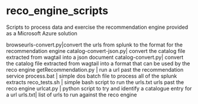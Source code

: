 # reco_engine_scripts
Scripts to process data and exercise the recommendation engine provided as a Microsoft Azure solution

browseurls-convert.py|convert the urls from splunk to the format for the recommendation engine
catalog-convert-json.py| convert the catalog file extracted from wagtail into a json document
catalog-convert.py| convert the catalog file extracted from wagtail into a format that can be used by the reco engine
getRecommendation.py | run a url past the recommendation service
process.bat | simple dos batch file to process all of the splunk extracts 
reco_tests.sh | simple bash script to run the urls.txt urls past the reco engine
urlcat.py | python script to try and identify a catalogue entry for a url
urls.txt| list of urls to run against the reco engine
